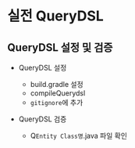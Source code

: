 # 실전 QueryDSL

## QueryDSL 설정 및 검증

- QueryDSL 설정
    - build.gradle 설정
    - compileQuerydsl 
    - `gitignore`에 추가

- QueryDSL 검증
    - Q`Entity Class명`.java 파일 확인
